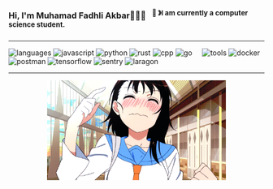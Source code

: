 ### Hi, I'm Muhamad Fadhli Akbar👋🧑‍💻 &nbsp;&nbsp;<sup>👾 &#12299;I am currently a computer science student.</sup>

---

![languages](https://img.shields.io/static/v1?label=&message=Languages:&color=111&style=flat-square)
![javascript](https://img.shields.io/static/v1?logo=r&label=&message=Javascript&color=36465D&logoColor=AAA&style=flat-square)
![python](https://img.shields.io/static/v1?logo=python&label=&message=Python&color=36465D&logoColor=AAA&style=flat-square)
![rust](https://img.shields.io/static/v1?logo=r&label=&message=Rust&color=36465D&logoColor=AAA&style=flat-square)
![cpp](https://img.shields.io/static/v1?logo=cplusplus&label=&message=C++&color=36465D&logoColor=AAA&style=flat-square&link=)
![go](https://img.shields.io/static/v1?logo=go&label=&message=Go&color=36465D&logoColor=AAA&style=flat-square&link=)
&nbsp;&nbsp;&nbsp;
![tools](https://img.shields.io/static/v1?label=&message=Tools:&color=111&style=flat-square)
![docker](https://img.shields.io/static/v1?logo=docker&label=&message=Docker&color=36465D&logoColor=AAA&style=flat-square)
![postman](https://img.shields.io/static/v1?logo=postman&label=&message=Postman&color=36465D&logoColor=AAA&style=flat-square)
![tensorflow](https://img.shields.io/static/v1?logo=tensorflow&label=&message=TensorFlow&color=36465D&logoColor=AAA&style=flat-square)
![sentry](https://img.shields.io/static/v1?logo=sentry&label=&message=Sentry-Learn&color=36465D&logoColor=AAA&style=flat-square)
![laragon](https://img.shields.io/static/v1?logo=laragon&label=&message=Laragon&color=36465D&logoColor=AAA&style=flat-square)
&nbsp;&nbsp;&nbsp;

---

<!-- https://github-profile-summary-cards.vercel.app/demo.html -->
<!-- <p  align="center">
  <img src="http://github-profile-summary-cards.vercel.app/api/cards/profile-details?username=fdhliakbar&theme=github_dark" width="78%"><img src="./Assets/onodera.gif" alt="Onodera gif" height="110px" style="padding-left:20px"></br></p> -->

<p align="center">
<img src="./Assets/onodera.gif" alt="Onodera banner" width="70%">
</p>
